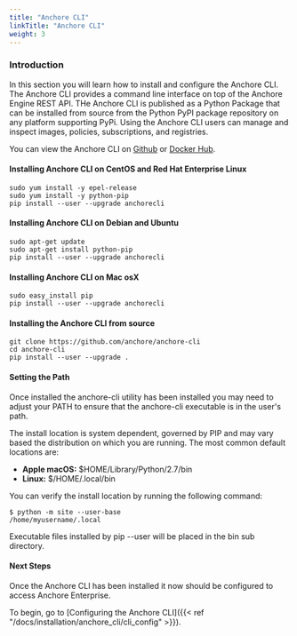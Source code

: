 ```yaml
---
title: "Anchore CLI"
linkTitle: "Anchore CLI"
weight: 3
---
```


### Introduction

In this section you will learn how to install and configure the Anchore CLI. The Anchore CLI provides a command line interface on top of the Anchore Engine REST API. THe Anchore CLI is published as a Python Package that can be installed from source from the Python PyPI package repository on any platform supporting PyPi. Using the Anchore CLI users can manage and inspect images, policies, subscriptions, and registries. 

You can view the Anchore CLI on [Github](https://github.com/anchore/anchore-cli) or [Docker Hub](https://hub.docker.com/r/anchore/engine-cli/).

#### Installing Anchore CLI on CentOS and Red Hat Enterprise Linux

```
sudo yum install -y epel-release
sudo yum install -y python-pip
pip install --user --upgrade anchorecli
```

#### Installing Anchore CLI on Debian and Ubuntu

```
sudo apt-get update 
sudo apt-get install python-pip
pip install --user --upgrade anchorecli
```

#### Installing Anchore CLI on Mac osX

```
sudo easy_install pip
pip install --user --upgrade anchorecli
```

#### Installing the Anchore CLI from source

```
git clone https://github.com/anchore/anchore-cli
cd anchore-cli
pip install --user --upgrade . 
```

#### Setting the Path

Once installed the anchore-cli utility has been installed you may need to adjust your PATH to ensure that the anchore-cli executable is in the user's path.

The install location is system dependent, governed by PIP and may vary based the distribution on which you are running.
The most common default locations are:

- **Apple macOS:** $HOME/Library/Python/2.7/bin
- **Linux:** $/HOME/.local/bin

You can verify the install location by running the following command:

```
$ python -m site --user-base
/home/myusername/.local
```

Executable files installed by pip --user will be placed in the bin sub directory.

#### Next Steps

Once the Anchore CLI has been installed it now should be configured to access Anchore Enterprise.

To begin, go to [Configuring the Anchore CLI]({{< ref "/docs/installation/anchore_cli/cli_config" >}}).
